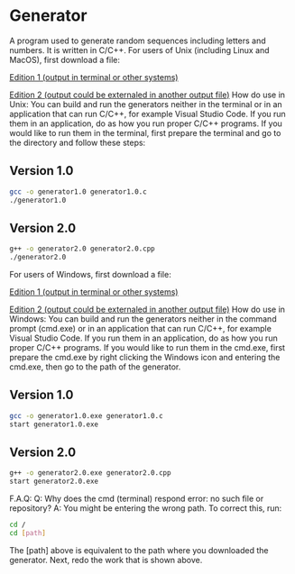 # Generator
A program used to generate random sequences including letters and numbers. It is written in C/C++.
For users of Unix (including Linux and MacOS), first download a file:

[Edition 1 (output in terminal or other systems)](/UNIX/GENERATOR1.0.c)

[Edition 2 (output could be externaled in another output file)](/UNIX/GENERATOR2.0.cpp)
How do use in Unix:
You can build and run the generators neither in the terminal or in an application that can run C/C++, for example Visual Studio Code. If you run them in an application, do as how you run proper C/C++ programs. If you would like to run them in the terminal, first prepare the terminal and go to the directory and follow these steps:
## Version 1.0
```bash
gcc -o generator1.0 generator1.0.c
./generator1.0
```
## Version 2.0
```bash
g++ -o generator2.0 generator2.0.cpp
./generator2.0
```
For users of Windows, first download a file:

[Edition 1 (output in terminal or other systems)](/WINDOWS/GENERATOR1.0.c)

[Edition 2 (output could be externaled in another output file)](/WINDOWS/GENERATOR2.0.cpp)
How do use in Windows:
You can build and run the generators neither in the command prompt (cmd.exe) or in an application that can run C/C++, for example Visual Studio Code. If you run them in an application, do as how you run proper C/C++ programs. If you would like to run them in the cmd.exe, first prepare the cmd.exe by right clicking the Windows icon and entering the cmd.exe, then go to the path of the generator.
## Version 1.0
```bash
gcc -o generator1.0.exe generator1.0.c
start generator1.0.exe
```
## Version 2.0
```bash
g++ -o generator2.0.exe generator2.0.cpp
start generator2.0.exe
```
F.A.Q:
Q: Why does the cmd (terminal) respond error: no such file or repository?
A: You might be entering the wrong path. To correct this, run:
```bash
cd /
cd [path]
```
The \[path] above is equivalent to the path where you downloaded the generator.
Next, redo the work that is shown above.
